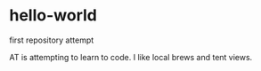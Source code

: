 # hello-world
first repository attempt 


AT is attempting to learn to code. I like local brews and tent views. 
